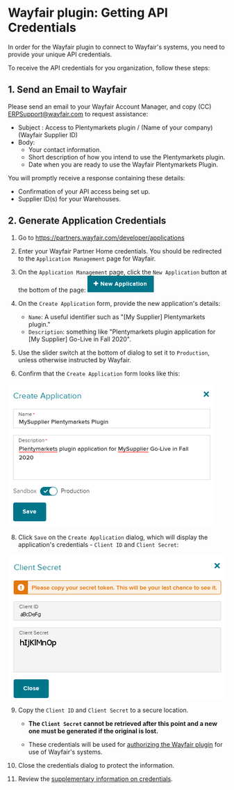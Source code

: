 # Wayfair plugin: Getting API Credentials

In order for the Wayfair plugin to connect to Wayfair's systems, you need to provide your unique API credentials.

To receive the API credentials for you organization, follow these steps:

## 1. Send an Email to Wayfair

Please send an email to your Wayfair Account Manager, and copy (CC) ERPSupport@wayfair.com to request assistance:

- Subject : Access to Plentymarkets plugin / (Name of your company) (Wayfair Supplier ID)
- Body:
    - Your contact information.
    - Short description of how you intend to use the Plentymarkets plugin.
    - Date when you are ready to use the Wayfair Plentymarkets Plugin.

You will promptly receive a response containing these details:
- Confirmation of your API access being set up.
- Supplier ID(s) for your Warehouses.

## 2. Generate Application Credentials

1. Go to https://partners.wayfair.com/developer/applications

2. Enter your Wayfair Partner Home credentials. You should be redirected to the `Application Management` page for Wayfair.

4. On the `Application Management` page, click the `New Application` button at the bottom of the page: ![new application button](../../../images/common/wayfair_app_management/button_new_app.png)

5. On the `Create Application` form, provide the new application's details:
    *  `Name`: A useful identifier such as "[My Supplier] Plentymarkets plugin."
    * `Description`: something like "Plentymarkets plugin application for [My Supplier] Go-Live in Fall 2020".

6. Use the slider switch at the bottom of dialog to set it to `Production`, unless otherwise instructed by Wayfair.

7. Confirm that the `Create Application` form looks like this:

![create_application_filled_in](../../../images/common/wayfair_app_management/create_app_form.png)

8. Click `Save` on the `Create Application` dialog, which will display the application's credentials - `Client ID` and `Client Secret`:

![create_application_filled_in](../../../images/common/wayfair_app_management/app_client_credentials.png)

9. Copy the `Client ID` and `Client Secret` to a secure location.
    * **The `Client Secret` cannot be retrieved after this point and a new one must be generated if the original is lost.**

    * These credentials will be used for [authorizing the Wayfair plugin](initial_setup.md#1-authorizing-the-wayfair-plugin-to-access-wayfair-interfaces) for use of Wayfair's systems.

10. Close the credentials dialog to protect the information.

11. Review the [supplementary information on credentials](tips_and_tricks.md#protecting-your-credentials).
